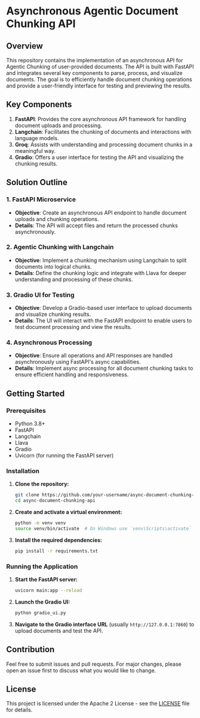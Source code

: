 # Asynchronous Agentic Document Chunking API

## Overview

This repository contains the implementation of an asynchronous API for Agentic Chunking of user-provided documents. The API is built with FastAPI and integrates several key components to parse, process, and visualize documents. The goal is to efficiently handle document chunking operations and provide a user-friendly interface for testing and previewing the results.

## Key Components

1. **FastAPI**: Provides the core asynchronous API framework for handling document uploads and processing.
2. **Langchain**: Facilitates the chunking of documents and interactions with language models.
3. **Groq**: Assists with understanding and processing document chunks in a meaningful way.
4. **Gradio**: Offers a user interface for testing the API and visualizing the chunking results.

## Solution Outline

### 1. FastAPI Microservice

- **Objective**: Create an asynchronous API endpoint to handle document uploads and chunking operations.
- **Details**: The API will accept files and return the processed chunks asynchronously.

### 2. Agentic Chunking with Langchain

- **Objective**: Implement a chunking mechanism using Langchain to split documents into logical chunks.
- **Details**: Define the chunking logic and integrate with Llava for deeper understanding and processing of these chunks.

### 3. Gradio UI for Testing

- **Objective**: Develop a Gradio-based user interface to upload documents and visualize chunking results.
- **Details**: The UI will interact with the FastAPI endpoint to enable users to test document processing and view the results.

### 4. Asynchronous Processing

- **Objective**: Ensure all operations and API responses are handled asynchronously using FastAPI's async capabilities.
- **Details**: Implement async processing for all document chunking tasks to ensure efficient handling and responsiveness.

## Getting Started

### Prerequisites

- Python 3.8+
- FastAPI
- Langchain
- Llava
- Gradio
- Uvicorn (for running the FastAPI server)

### Installation

1. **Clone the repository:**

   ```bash
   git clone https://github.com/your-username/async-document-chunking-api.git
   cd async-document-chunking-api
   ```

2. **Create and activate a virtual environment:**

   ```bash
   python -m venv venv
   source venv/bin/activate  # On Windows use `venv\Scripts\activate`
   ```

3. **Install the required dependencies:**

   ```bash
   pip install -r requirements.txt
   ```

### Running the Application

1. **Start the FastAPI server:**

   ```bash
   uvicorn main:app --reload
   ```

2. **Launch the Gradio UI:**

   ```bash
   python gradio_ui.py
   ```

3. **Navigate to the Gradio interface URL** (usually `http://127.0.0.1:7860`) to upload documents and test the API.



## Contribution

Feel free to submit issues and pull requests. For major changes, please open an issue first to discuss what you would like to change.

## License

This project is licensed under the Apache 2 License - see the [LICENSE](LICENSE) file for details.



